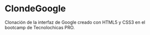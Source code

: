 # ClondeGoogle
Clonación de la interfaz de Google creado con HTML5 y CSS3 en el bootcamp de Tecnolochicas PRO.

